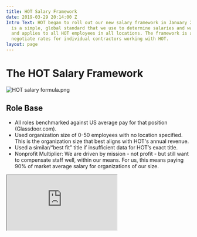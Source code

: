 ```yaml
---
title: HOT Salary Framework
date: 2019-03-29 20:14:00 Z
Intro Text: HOT began to roll out our new salary framework in January 2019. The framework
  is a simple, global standard that we use to determine salaries and wages at HOT,
  and applies to all HOT employees in all locations. The framework is also used to
  negotiate rates for individual contractors working with HOT.
layout: page
---
```


# The HOT Salary Framework

![HOT salary formula.png](/uploads/HOT%20salary%20formula.png)

## Role Base
* All roles benchmarked against US average pay for that position (Glassdoor.com).
* Used organization size of 0-50 employees with no location specified. This is the organization size that best aligns with HOT's annual revenue.
* Used a similar/“best fit” title if insufficient data for HOT’s exact title.
* Nonprofit Multiplier: We are driven by mission - not profit - but still want to compensate staff well, within our means. For us, this means paying 90% of market average salary for organizations of our size.

<iframe src="https://docs.google.com/spreadsheets/d/e/2PACX-1vRdXjAIerpHVv-O-7VrNpDy4HAZBH-KCgkl0990ZqhzdqW9mDlPU9PCvfcFbKfS1G2JyyBkRd-YOVfA/pubhtml?gid=0&amp;single=true&amp;widget=true&amp;headers=false"></iframe>